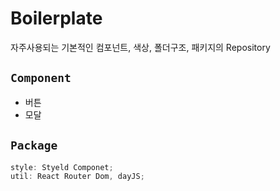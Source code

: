 # Boilerplate

자주사용되는 기본적인 컴포넌트, 색상, 폴더구조, 패키지의 Repository

## `Component`

- 버튼
- 모달

## `Package`

```jsx
style: Styeld Componet;
util: React Router Dom, dayJS;
```
